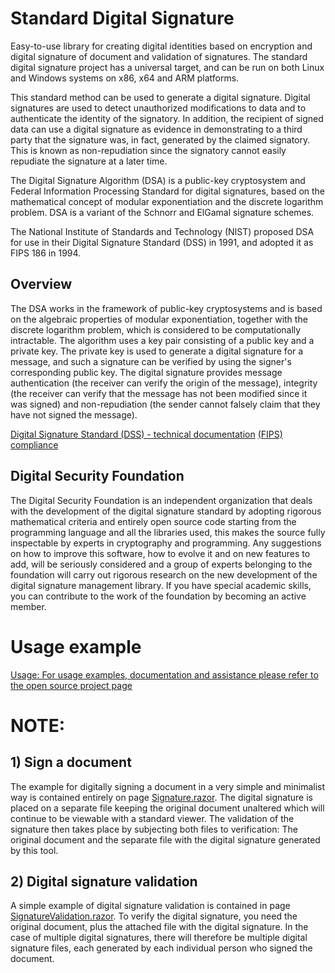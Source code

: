 ﻿# Standard Digital Signature
Easy-to-use library for creating digital identities based on encryption and digital signature of document and validation of signatures.
The standard digital signature project has a universal target, and can be run on both Linux and Windows systems on x86, x64 and ARM platforms.

This standard method can be used to generate a digital signature. Digital signatures are used to detect unauthorized modifications to data and to authenticate the identity of the signatory. In addition, the recipient of signed data can use a digital signature as evidence in demonstrating to a third party that the signature was, in fact, generated by the claimed signatory. This is known as non-repudiation since the signatory cannot easily repudiate the signature at a later time.

The Digital Signature Algorithm (DSA) is a public-key cryptosystem and Federal Information Processing Standard for digital signatures, based on the mathematical concept of modular exponentiation and the discrete logarithm problem. DSA is a variant of the Schnorr and ElGamal signature schemes.

The National Institute of Standards and Technology (NIST) proposed DSA for use in their Digital Signature Standard (DSS) in 1991, and adopted it as FIPS 186 in 1994.

## Overview

The DSA works in the framework of public-key cryptosystems and is based on the algebraic properties of modular exponentiation, together with the discrete logarithm problem, which is considered to be computationally intractable. The algorithm uses a key pair consisting of a public key and a private key. The private key is used to generate a digital signature for a message, and such a signature can be verified by using the signer's corresponding public key. The digital signature provides message authentication (the receiver can verify the origin of the message), integrity (the receiver can verify that the message has not been modified since it was signed) and non-repudiation (the sender cannot falsely claim that they have not signed the message). 

[Digital Signature Standard (DSS) - technical documentation](https://nvlpubs.nist.gov/nistpubs/FIPS/NIST.FIPS.186-5.pdf)
[(FIPS) compliance](https://learn.microsoft.com/en-us/dotnet/standard/security/fips-compliance)

## Digital Security Foundation
The Digital Security Foundation is an independent organization that deals with the development of the digital signature standard by adopting rigorous mathematical criteria and entirely open source code starting from the programming language and all the libraries used, this makes the source fully inspectable by experts in cryptography and programming. Any suggestions on how to improve this software, how to evolve it and on new features to add, will be seriously considered and a group of experts belonging to the foundation will carry out rigorous research on the new development of the digital signature management library. If you have special academic skills, you can contribute to the work of the foundation by becoming an active member.

# Usage example
[Usage: For usage examples, documentation and assistance please refer to the open source project page](https://github.com/Andrea-Bruno/StandardDigitalSignature)

# NOTE:

## 1) Sign a document
The example for digitally signing a document in a very simple and minimalist way is contained entirely on page [Signature.razor](https://github.com/Andrea-Bruno/StandardDigitalSignature/blob/master/DigitalSignatureWebUI/Pages/Signature.razor).
The digital signature is placed on a separate file keeping the original document unaltered which will continue to be viewable with a standard viewer. The validation of the signature then takes place by subjecting both files to verification: The original document and the separate file with the digital signature generated by this tool.

## 2) Digital signature validation
A simple example of digital signature validation is contained in page [SignatureValidation.razor](https://github.com/Andrea-Bruno/StandardDigitalSignature/blob/master/DigitalSignatureWebUI/Pages/SignatureValidation.razor).
To verify the digital signature, you need the original document, plus the attached file with the digital signature. In the case of multiple digital signatures, there will therefore be multiple digital signature files, each generated by each individual person who signed the document.


